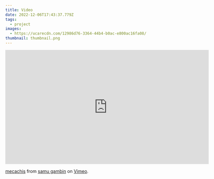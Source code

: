 ```yaml
---
title: Video
date: 2022-12-06T17:43:37.779Z
tags:
  - project
images:
  - https://ucarecdn.com/12986d76-3364-44b4-b0ac-e800ac16fa08/
thumbnail: thumbnail.png
---
```

<iframe src="https://player.vimeo.com/video/391084192?h=11280ded24" width="640" height="360" frameborder="0" allow="autoplay; fullscreen; picture-in-picture" allowfullscreen></iframe>
<p><a href="https://vimeo.com/391084192">mecachis</a> from <a href="https://vimeo.com/user72220710">samu gambin</a> on <a href="https://vimeo.com">Vimeo</a>.</p>